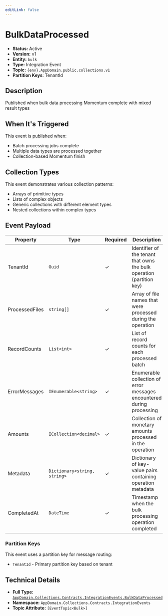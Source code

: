 ```yaml
---
editLink: false
---
```


# BulkDataProcessed

-   **Status:** Active
-   **Version:** v1
-   **Entity:** `bulk`
-   **Type:** Integration Event
-   **Topic:** `{env}.AppDomain.public.collections.v1`
-   **Partition Keys**: TenantId

## Description

Published when bulk data processing Momentum complete with mixed result types

## When It's Triggered

This event is published when:

-   Batch processing jobs complete
-   Multiple data types are processed together
-   Collection-based Momentum finish

## Collection Types

This event demonstrates various collection patterns:

-   Arrays of primitive types
-   Lists of complex objects
-   Generic collections with different element types
-   Nested collections within complex types

## Event Payload

| Property       | Type                         | Required | Description                                                           |
| -------------- | ---------------------------- | -------- | --------------------------------------------------------------------- |
| TenantId       | `Guid`                       | ✓        | Identifier of the tenant that owns the bulk operation (partition key) |
| ProcessedFiles | `string[]`                   | ✓        | Array of file names that were processed during the operation          |
| RecordCounts   | `List<int>`                  | ✓        | List of record counts for each processed batch                        |
| ErrorMessages  | `IEnumerable<string>`        | ✓        | Enumerable collection of error messages encountered during processing |
| Amounts        | `ICollection<decimal>`       | ✓        | Collection of monetary amounts processed in the operation             |
| Metadata       | `Dictionary<string, string>` | ✓        | Dictionary of key-value pairs containing operation metadata           |
| CompletedAt    | `DateTime`                   | ✓        | Timestamp when the bulk processing operation completed                |

### Partition Keys

This event uses a partition key for message routing:

-   `TenantId` - Primary partition key based on tenant

## Technical Details

-   **Full Type:** [`AppDomain.Collections.Contracts.IntegrationEvents.BulkDataProcessed`](https://[github.url.from.config.com]/AppDomain/Collections/Contracts/IntegrationEvents/BulkDataProcessed.cs)
-   **Namespace:** `AppDomain.Collections.Contracts.IntegrationEvents`
-   **Topic Attribute:** `[EventTopic<Bulk>]`
